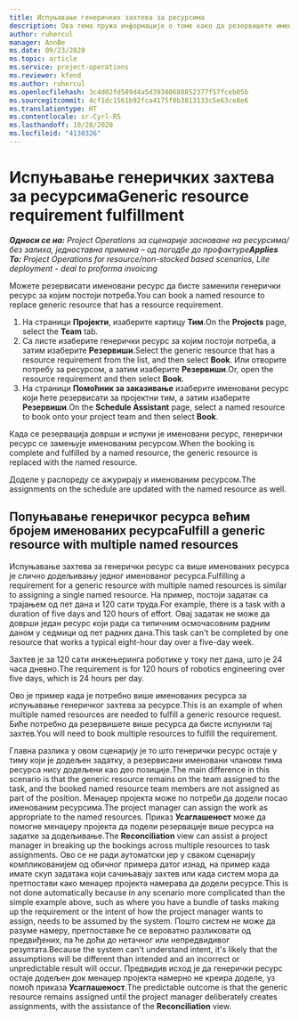 ```yaml
---
title: Испуњавање генеричких захтева за ресурсима
description: Ова тема пружа информације о томе како да резервишете именоване ресурсе у складу са потребама за генеричким ресурсима.
author: ruhercul
manager: AnnBe
ms.date: 09/23/2020
ms.topic: article
ms.service: project-operations
ms.reviewer: kfend
ms.author: ruhercul
ms.openlocfilehash: 3c4d02fd589d4a5d39380688852377f57fceb05b
ms.sourcegitcommit: 4cf1dc1561b92fca4175f0b3813133c5e63ce8e6
ms.translationtype: HT
ms.contentlocale: sr-Cyrl-RS
ms.lasthandoff: 10/28/2020
ms.locfileid: "4130326"
---
```

# <a name="generic-resource-requirement-fulfillment"></a><span data-ttu-id="2bcf1-103">Испуњавање генеричких захтева за ресурсима</span><span class="sxs-lookup"><span data-stu-id="2bcf1-103">Generic resource requirement fulfillment</span></span>

<span data-ttu-id="2bcf1-104">_**Односи се на:** Project Operations за сценарије засноване на ресурсима/без залиха, једноставна примена – од погодбе до профактуре_</span><span class="sxs-lookup"><span data-stu-id="2bcf1-104">_**Applies To:** Project Operations for resource/non-stocked based scenarios, Lite deployment - deal to proforma invoicing_</span></span>

<span data-ttu-id="2bcf1-105">Можете резервисати именовани ресурс да бисте заменили генерички ресурс за којим постоји потреба.</span><span class="sxs-lookup"><span data-stu-id="2bcf1-105">You can book a named resource to replace generic resource that has a resource requirement.</span></span>

1. <span data-ttu-id="2bcf1-106">На страници **Пројекти**, изаберите картицу **Тим**.</span><span class="sxs-lookup"><span data-stu-id="2bcf1-106">On the **Projects** page, select the **Team** tab.</span></span>
2. <span data-ttu-id="2bcf1-107">Са листе изаберите генерички ресурс за којим постоји потреба, а затим изаберите **Резервиши**.</span><span class="sxs-lookup"><span data-stu-id="2bcf1-107">Select the generic resource that has a resource requirement from the list, and then select **Book**.</span></span> <span data-ttu-id="2bcf1-108">Или отворите потребу за ресурсом, а затим изаберите **Резервиши**.</span><span class="sxs-lookup"><span data-stu-id="2bcf1-108">Or, open the resource requirement and then select **Book**.</span></span>
3. <span data-ttu-id="2bcf1-109">На страници **Помоћник за заказивање** изаберите именовани ресурс који ћете резервисати за пројектни тим, а затим изаберите **Резервиши**.</span><span class="sxs-lookup"><span data-stu-id="2bcf1-109">On the **Schedule Assistant** page, select a named resource to book onto your project team and then select **Book**.</span></span>

<span data-ttu-id="2bcf1-110">Када се резервација доврши и испуни је именовани ресурс, генерички ресурс се замењује именованим ресурсом.</span><span class="sxs-lookup"><span data-stu-id="2bcf1-110">When the booking is complete and fulfilled by a named resource, the generic resource is replaced with the named resource.</span></span>

<span data-ttu-id="2bcf1-111">Доделе у распореду се ажурирају и именованим ресурсом.</span><span class="sxs-lookup"><span data-stu-id="2bcf1-111">The assignments on the schedule are updated with the named resource as well.</span></span>

## <a name="fulfill-a-generic-resource-with-multiple-named-resources"></a><span data-ttu-id="2bcf1-112">Попуњавање генеричког ресурса већим бројем именованих ресурса</span><span class="sxs-lookup"><span data-stu-id="2bcf1-112">Fulfill a generic resource with multiple named resources</span></span>
<span data-ttu-id="2bcf1-113">Испуњавање захтева за генерички ресурс са више именованих ресурса је слично додељивању једног именованог ресурса.</span><span class="sxs-lookup"><span data-stu-id="2bcf1-113">Fulfilling a requirement for a generic resource with multiple named resources is similar to assigning a single named resource.</span></span> <span data-ttu-id="2bcf1-114">На пример, постоји задатак са трајањем од пет дана и 120 сати труда.</span><span class="sxs-lookup"><span data-stu-id="2bcf1-114">For example, there is a task with a duration of five days and 120 hours of effort.</span></span> <span data-ttu-id="2bcf1-115">Овај задатак не може да доврши један ресурс који ради са типичним осмочасовним радним даном у седмици од пет радних дана.</span><span class="sxs-lookup"><span data-stu-id="2bcf1-115">This task can't be completed by one resource that works a typical eight-hour day over a five-day week.</span></span> 

<span data-ttu-id="2bcf1-116">Захтев је за 120 сати инжењеринга роботике у току пет дана, што је 24 часа дневно.</span><span class="sxs-lookup"><span data-stu-id="2bcf1-116">The requirement is for 120 hours of robotics engineering over five days, which is 24 hours per day.</span></span>

<span data-ttu-id="2bcf1-117">Ово је пример када је потребно више именованих ресурса за испуњавање генеричког захтева за ресурсе.</span><span class="sxs-lookup"><span data-stu-id="2bcf1-117">This is an example of when multiple named resources are needed to fulfill a generic resource request.</span></span> <span data-ttu-id="2bcf1-118">Биће потребно да резервишете више ресурса да бисте испунили тај захтев.</span><span class="sxs-lookup"><span data-stu-id="2bcf1-118">You will need to book multiple resources to fulfill the requirement.</span></span>

<span data-ttu-id="2bcf1-119">Главна разлика у овом сценарију је то што генерички ресурс остаје у тиму који је додељен задатку, а резервисани именовани чланови тима ресурса нису додељени као део позиције.</span><span class="sxs-lookup"><span data-stu-id="2bcf1-119">The main difference in this scenario is that the generic resource remains on the team assigned to the task, and the booked named resource team members are not assigned as part of the position.</span></span> <span data-ttu-id="2bcf1-120">Менаџер пројекта може по потреби да додели посао именованим ресурсима.</span><span class="sxs-lookup"><span data-stu-id="2bcf1-120">The project manager can assign the work as appropriate to the named resources.</span></span> <span data-ttu-id="2bcf1-121">Приказ **Усаглашеност** може да помогне менаџеру пројекта да подели резервације више ресурса на задатке за додељивање.</span><span class="sxs-lookup"><span data-stu-id="2bcf1-121">The **Reconciliation** view can assist a project manager in breaking up the bookings across multiple resources to task assignments.</span></span> <span data-ttu-id="2bcf1-122">Ово се не ради аутоматски јер у сваком сценарију компликованијем од обичног примера датог изнад, на пример када имате скуп задатака који сачињавају захтев или када систем мора да претпостави како менаџер пројекта намерава да додели ресурсе.</span><span class="sxs-lookup"><span data-stu-id="2bcf1-122">This is not done automatically because in any scenario more complicated than the simple example above, such as where you have a bundle of tasks making up the requirement or the intent of how the project manager wants to assign, needs to be assumed by the system.</span></span> <span data-ttu-id="2bcf1-123">Пошто систем не може да разуме намеру, претпоставке ће се вероватно разликовати од предвиђених, па ће доћи до нетачног или непредвидивог резултата.</span><span class="sxs-lookup"><span data-stu-id="2bcf1-123">Because the system can't understand intent, it's likely that the assumptions will be different than intended and an incorrect or unpredictable result will occur.</span></span> <span data-ttu-id="2bcf1-124">Предвидив исход је да генерички ресурс остаје додељен док менаџер пројекта намерно не креира доделе, уз помоћ приказа **Усаглашеност**.</span><span class="sxs-lookup"><span data-stu-id="2bcf1-124">The predictable outcome is that the generic resource remains assigned until the project manager deliberately creates assignments, with the assistance of the **Reconciliation** view.</span></span>


